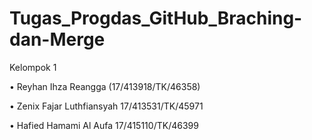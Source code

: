 # Tugas_Progdas_GitHub_Braching-dan-Merge

Kelompok 1

• Reyhan Ihza Reangga (17/413918/TK/46358)

• Zenix Fajar Luthfiansyah
17/413531/TK/45971

• Hafied Hamami Al Aufa
17/415110/TK/46399


